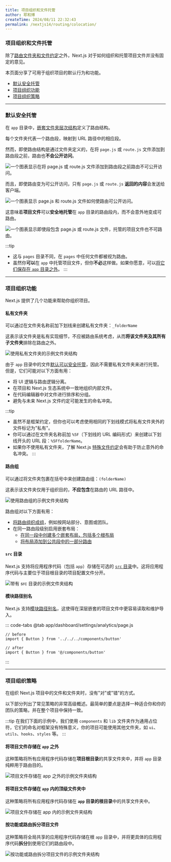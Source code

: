 ```yaml
---
title: 项目组织和文件托管
author: 耶和博
createTime: 2024/08/11 22:32:43
permalink: /nextjs14/routing/colocation/
---
```


### **项目组织和文件托管**

除了[路由文件夹和文件约定](https://nextjs.org/docs/getting-started/project-structure#app-routing-conventions)之外，Next.js 对于如何组织和托管项目文件并没有固定的意见。

本页面分享了可用于组织项目的默认行为和功能。

* [默认安全托管](about:blank#safe-colocation-by-default)
* [项目组织功能](about:blank#project-organization-features)
* [项目组织策略](about:blank#project-organization-strategies)

-----

### **默认安全托管**

在 `app` 目录中，[嵌套文件夹层次结构](https://nextjs.org/docs/app/building-your-application/routing#route-segments)定义了路由结构。

每个文件夹代表一个路由段，映射到 URL 路径中的相应段。

然而，即使路由结构是通过文件夹定义的，在将 `page.js` 或 `route.js` 文件添加到路由段之前，路由也**不会公开访问**。

![一个图表显示在将 page.js 或 route.js 文件添加到路由段之前路由不可公开访问。](https://nextjs.org/_next/image?url=%2Fdocs%2Flight%2Fproject-organization-not-routable.png&w=3840&q=75)

而且，即使路由变为可公开访问，只有 `page.js` 或 `route.js` **返回的内容**会发送给客户端。

![一个图表显示 page.js 和 route.js 文件如何使路由可公开访问。](https://nextjs.org/_next/image?url=%2Fdocs%2Flight%2Fproject-organization-routable.png&w=3840&q=75)

这意味着**项目文件**可以**安全地托管**在 `app` 目录的路由段内，而不会意外地变成可路由。

![一个图表显示即使段包含 page.js 或 route.js 文件，托管的项目文件也不可路由。](https://nextjs.org/_next/image?url=%2Fdocs%2Flight%2Fproject-organization-colocation.png&w=3840&q=75)

:::tip
* 这与 `pages` 目录不同，在 `pages` 中任何文件都被视为路由。
* 虽然你**可以**在 `app` 中托管项目文件，但你**不必**这样做。如果你愿意，可以[将它们保存在 `app` 目录之外](about:blank#store-project-files-outside-of-app)。
:::

-----

### **项目组织功能**

Next.js 提供了几个功能来帮助你组织项目。

#### **私有文件夹**

可以通过在文件夹名称前加下划线来创建私有文件夹：`_folderName`

这表示该文件夹是私有实现细节，不应被路由系统考虑，从而**将该文件夹及其所有子文件夹**排除在路由之外。

![使用私有文件夹的示例文件夹结构](https://nextjs.org/_next/image?url=%2Fdocs%2Flight%2Fproject-organization-private-folders.png&w=3840&q=75)

由于 `app` 目录中的文件[默认可以安全托管](about:blank#safe-colocation-by-default)，因此不需要私有文件夹来进行托管。但是，它们可能对以下方面有用：

* 将 UI 逻辑与路由逻辑分离。
* 在项目和 Next.js 生态系统中一致地组织内部文件。
* 在代码编辑器中对文件进行排序和分组。
* 避免与未来 Next.js 文件约定可能发生的命名冲突。

:::tip
* 虽然不是框架约定，但你也可以考虑使用相同的下划线模式将私有文件夹外的文件标记为"私有"。
* 你可以通过在文件夹名称前加 `%5F`（下划线的 URL 编码形式）来创建以下划线开头的 URL 段：`%5FfolderName`。
* 如果你不使用私有文件夹，了解 Next.js [特殊文件约定](https://nextjs.org/docs/getting-started/project-structure#routing-files)会有助于防止意外的命名冲突。
:::

#### **路由组**

可以通过将文件夹包裹在括号中来创建路由组：`(folderName)`

这表示该文件夹仅用于组织目的，**不应包含**在路由的 URL 路径中。

![使用路由组的示例文件夹结构](https://nextjs.org/_next/image?url=%2Fdocs%2Flight%2Fproject-organization-route-groups.png&w=3840&q=75)

路由组对以下方面有用：

* [将路由组织成组](https://nextjs.org/docs/app/building-your-application/routing/route-groups#organize-routes-without-affecting-the-url-path)，例如按网站部分、意图或团队。
* 在同一路由段级别启用嵌套布局：
    * [在同一段中创建多个嵌套布局，包括多个根布局](https://nextjs.org/docs/app/building-your-application/routing/route-groups#creating-multiple-root-layouts)
    * [将布局添加到公共段中的一部分路由](https://nextjs.org/docs/app/building-your-application/routing/route-groups#opting-specific-segments-into-a-layout)

#### **`src` 目录**

Next.js 支持将应用程序代码（包括 `app`）存储在可选的 [`src` 目录](https://nextjs.org/docs/app/building-your-application/configuring/src-directory)中。这将应用程序代码与主要位于项目根目录的项目配置文件分开。

![带有 `src` 目录的示例文件夹结构](https://nextjs.org/_next/image?url=%2Fdocs%2Flight%2Fproject-organization-src-directory.png&w=3840&q=75)

#### **模块路径别名**

Next.js 支持[模块路径别名](https://nextjs.org/docs/app/building-your-application/configuring/absolute-imports-and-module-aliases)，这使得在深层嵌套的项目文件中更容易读取和维护导入。

::: code-tabs
@tab app/dashboard/settings/analytics/page.js

```
// before
import { Button } from '../../../components/button'
 
// after
import { Button } from '@/components/button'
```
:::

-----

### **项目组织策略**

在组织 Next.js 项目中的文件和文件夹时，没有"对"或"错"的方式。

以下部分列出了常见策略的非常高级概述。最简单的要点是选择一种适合你和你的团队的策略，并在整个项目中保持一致。

:::tip
在我们下面的示例中，我们使用 `components` 和 `lib` 文件夹作为通用占位符，它们的命名对框架没有特殊意义，你的项目可能使用其他文件夹，如 `ui`、`utils`、`hooks`、`styles` 等。
:::

#### **将项目文件存储在 `app` 之外**

这种策略将所有应用程序代码存储在**项目根目录**的共享文件夹中，并将 `app` 目录纯粹用于路由目的。

![项目文件存储在 app 之外的示例文件夹结构](https://nextjs.org/_next/image?url=%2Fdocs%2Flight%2Fproject-organization-project-root.png&w=3840&q=75)

#### **将项目文件存储在 `app` 内的顶级文件夹中**

这种策略将所有应用程序代码存储在 **`app` 目录的根目录**中的共享文件夹中。

![项目文件存储在 app 内的示例文件夹结构](https://nextjs.org/_next/image?url=%2Fdocs%2Flight%2Fproject-organization-app-root.png&w=3840&q=75)

#### **按功能或路由拆分项目文件**

这种策略将全局共享的应用程序代码存储在根 `app` 目录中，并将更具体的应用程序代码**拆分**到使用它们的路由段中。

![按功能或路由拆分项目文件的示例文件夹结构](https://nextjs.org/_next/image?url=%2Fdocs%2Flight%2Fproject-organization-app-root-split.png&w=3840&q=75)
